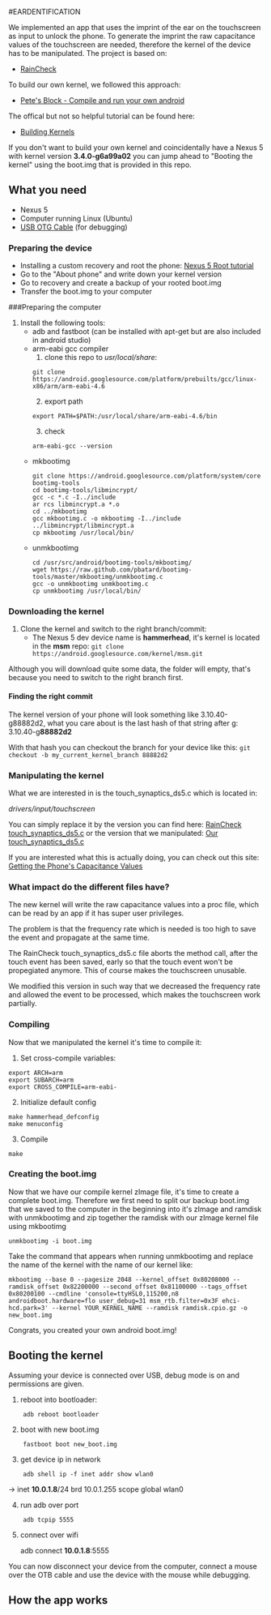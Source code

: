 #EARDENTIFICATION

We implemented an app that uses the imprint of the ear on the touchscreen as input to unlock the phone. To generate the imprint the raw capacitance values of the touchscreen are needed, therefore the kernel of the device has to be manipulated. The project is based on:

- [RainCheck](https://ubicomplab.cs.washington.edu/raincheck/)

To build our own kernel, we followed this approach:

- [Pete's Block - Compile and run your own android](http://pete.akeo.ie/2013/10/compiling-and-running-your-own-android.html)

The offical but not so helpful tutorial can be found here:

- [Building Kernels](http://source.android.com/source/building-kernels.html)

If you don't want to build your own kernel and coincidentally have a Nexus 5 with kernel version **3.4.0-g6a99a02** you can jump ahead to "Booting the kernel" using the boot.img that is provided in this repo.

## What you need

- Nexus 5
- Computer running Linux (Ubuntu)
- [USB OTG Cable](http://www.makeuseof.com/tag/how-to-connect-a-usb-android-keyboard/) (for debugging)

### Preparing the device

- Installing a custom recovery and root the phone:
	[Nexus 5 Root tutorial](http://www.ibtimes.co.uk/how-root-android-6-0-marshmallow-build-mra58k-nexus-5-6-7-9-nexus-player-1522653)
- Go to the "About phone" and write down your kernel version
- Go to recovery and create a backup of your rooted boot.img
- Transfer the boot.img to your computer

###Preparing the computer

1. Install the following tools:
	- adb and fastboot (can be installed with apt-get but are also included in android studio)
	- arm-eabi gcc compiler
		1. clone this repo to *usr/local/share*:
		```
		git clone https://android.googlesource.com/platform/prebuilts/gcc/linux-x86/arm/arm-eabi-4.6
		```
		2. export path
		```
		export PATH=$PATH:/usr/local/share/arm-eabi-4.6/bin
		```
		3. check
		```
		arm-eabi-gcc --version
		```
	- mkbootimg
		```
		git clone https://android.googlesource.com/platform/system/core bootimg-tools
		cd bootimg-tools/libmincrypt/
		gcc -c *.c -I../include
		ar rcs libmincrypt.a *.o
		cd ../mkbootimg
		gcc mkbootimg.c -o mkbootimg -I../include ../libmincrypt/libmincrypt.a
		cp mkbootimg /usr/local/bin/
		```
	- unmkbootimg
		```
		cd /usr/src/android/bootimg-tools/mkbootimg/
		wget https://raw.github.com/pbatard/bootimg-tools/master/mkbootimg/unmkbootimg.c
		gcc -o unmkbootimg unmkbootimg.c
		cp unmkbootimg /usr/local/bin/
		```

### Downloading the kernel

1. Clone the kernel and switch to the right branch/commit:
	- The Nexus 5 dev device name is **hammerhead**, it's kernel is located in the **msm** repo:
	`git clone https://android.googlesource.com/kernel/msm.git`

Although you will download quite some data, the folder will empty, that's because you need to switch to the right branch first.

#### Finding the right commit
The kernel version of your phone will look something like 3.10.40-g88882d2, what you care about is the last hash of that string after g: 3.10.40-g**88882d2**

With that hash you can checkout the branch for your device like this:
`git checkout -b my_current_kernel_branch 88882d2`


### Manipulating the kernel

What we are interested in is the touch_synaptics_ds5.c which is located in:

*drivers/input/touchscreen*

You can simply replace it by the version you can find here: 
[RainCheck touch_synaptics_ds5.c](https://raw.githubusercontent.com/isaaczinda/RainCheck/master/Kernel/touch_synaptics_ds5.c)
or the version that we manipulated: 
[Our touch_synaptics_ds5.c](https://raw.githubusercontent.com/YamenAjjour/BodyPart/master/kernel-hack/touch_synaptics_ds5.c)

If you are interested what this is actually doing, you can check out this site:
[Getting the Phone's Capacitance Values](https://ubicomplab.cs.washington.edu/raincheck/capacitance-values.html)

### What impact do the different files have?

The new kernel will write the raw capacitance values into a proc file, which can be read by an app if it has super user privileges.

The problem is that the frequency rate which is needed is too high to save the event and propagate at the same time.

The RainCheck touch_synaptics_ds5.c file aborts the method call, after the touch event has been saved, early so that the touch event won't be propegiated anymore. This of course makes the touchscreen unusable.

We modified this version in such way that we decreased the frequency rate and allowed the event to be processed, which makes the touchscreen work partially.

### Compiling

Now that we manipulated the kernel it's time to compile it:

1. Set cross-compile variables:
```
export ARCH=arm
export SUBARCH=arm
export CROSS_COMPILE=arm-eabi-
```
2. Initialize default config
```
make hammerhead_defconfig
make menuconfig
```
3. Compile
```
make
```

### Creating the boot.img

Now that we have our compile kernel zImage file, it's time to create a complete boot.img. Therefore we first need to split our backup boot.img that we saved to the computer in the beginning into it's zImage and ramdisk with unmkbootimg and zip together the ramdisk with our zImage kernel file using mkbootimg

```
unmkbootimg -i boot.img
```

Take the command that appears when running unmkbootimg and replace the name of the kernel with the name of our kernel like:

```
mkbootimg --base 0 --pagesize 2048 --kernel_offset 0x80208000 --ramdisk_offset 0x82200000 --second_offset 0x81100000 --tags_offset 0x80200100 --cmdline 'console=ttyHSL0,115200,n8 androidboot.hardware=flo user_debug=31 msm_rtb.filter=0x3F ehci-hcd.park=3' --kernel YOUR_KERNEL_NAME --ramdisk ramdisk.cpio.gz -o new_boot.img
```

Congrats, you created your own android boot.img!

## Booting the kernel

Assuming your device is connected over USB, debug mode is on and permissions are given.

1. reboot into bootloader:

```
	adb reboot bootloader
```

2. boot with new boot.img

```
	fastboot boot new_boot.img
```

3. get device ip in network

```
	adb shell ip -f inet addr show wlan0
```

-> inet __10.0.1.8__/24 brd 10.0.1.255 scope global wlan0

4. run adb over port

```
	adb tcpip 5555
```

5. connect over wifi

	adb connect __10.0.1.8__:5555

You can now disconnect your device from the computer, connect a mouse over the OTB cable and use the device with the mouse while debugging.

## How the app works